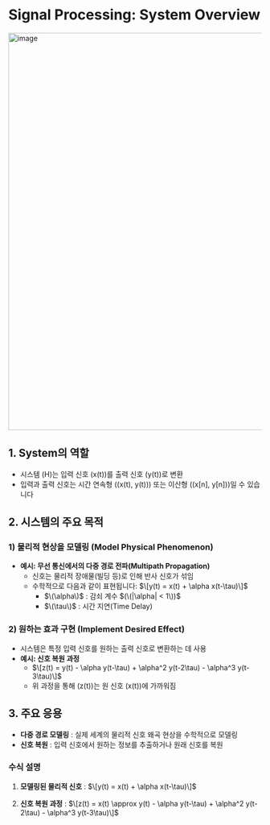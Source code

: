 
# Signal Processing: System Overview
<img width="789" alt="image" src="https://github.com/user-attachments/assets/61323e98-bcd3-4ed6-bbcb-a2a18998628f" />

## 1. System의 역할
- 시스템 \(H\)는 입력 신호 \(x(t)\)를 출력 신호 \(y(t)\)로 변환
- 입력과 출력 신호는 시간 연속형 (\(x(t), y(t)\)) 또는 이산형 (\(x[n], y[n]\))일 수 있습니다


## 2. 시스템의 주요 목적
### 1) 물리적 현상을 모델링 (Model Physical Phenomenon)
- **예시: 무선 통신에서의 다중 경로 전파(Multipath Propagation)**  
  - 신호는 물리적 장애물(빌딩 등)로 인해 반사 신호가 섞임
  - 수학적으로 다음과 같이 표현됩니다: $\[y(t) = x(t) + \alpha x(t-\tau)\]$
    - $\(\alpha\)$ : 감쇠 계수 $(\(|\alpha| < 1\))$
    - $\(\tau\)$ : 시간 지연(Time Delay)

### 2) 원하는 효과 구현 (Implement Desired Effect)
- 시스템은 특정 입력 신호를 원하는 출력 신호로 변환하는 데 사용
- **예시: 신호 복원 과정**
  - $\[z(t) = y(t) - \alpha y(t-\tau) + \alpha^2 y(t-2\tau) - \alpha^3 y(t-3\tau)\]$
  - 위 과정을 통해 \(z(t)\)는 원 신호 \(x(t)\)에 가까워짐


## 3. 주요 응용
- **다중 경로 모델링** : 실제 세계의 물리적 신호 왜곡 현상을 수학적으로 모델링
- **신호 복원** : 입력 신호에서 원하는 정보를 추출하거나 원래 신호를 복원

### 수식 설명
1. **모델링된 물리적 신호** : $\[y(t) = x(t) + \alpha x(t-\tau)\]$

2. **신호 복원 과정** : $\[z(t) = x(t) \approx y(t) - \alpha y(t-\tau) + \alpha^2 y(t-2\tau) - \alpha^3 y(t-3\tau)\]$
